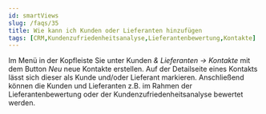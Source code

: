 ```yaml
---
id: smartViews
slug: /faqs/35
title: Wie kann ich Kunden oder Lieferanten hinzufügen
tags: [CRM,Kundenzufriedenheitsanalyse,Lieferantenbewertung,Kontakte]
---
```



Im Menü in der Kopfleiste Sie unter Kunden *& Lieferanten -> Kontakte* mit dem Button *Neu* neue Kontakte erstellen. Auf der Detailseite eines Kontakts lässt sich dieser als Kunde und/oder Lieferant markieren. Anschließend können die Kunden und Lieferanten z.B. im Rahmen der Lieferantenbewertung oder der Kundenzufriedenheitsanalyse bewertet werden. 

